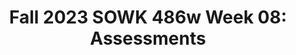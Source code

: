 ---
layout: single_embed_slide
title: "Fall 2023 SOWK 486w Week 08: Assessments"
presentation_id: n1L8kA
canonical_url: /presentations/n1L8kA/
slides:
  - slide_name: ../deck-11382-large-0.jpeg
    slide_thumbnail: ../deck-11382-thumb-0.jpeg
    slide_text: >
      <p>Assessments gathering information and formulating it into a coherent picture of the client and his or her circumstances Jacob Campbell, Ph.D. LICSW Heritage University Fall 2023 SOWK 486w</p>
      
  - slide_name: ../deck-11382-large-1.jpeg
    slide_thumbnail: ../deck-11382-thumb-1.jpeg
    slide_text: >
      <p>Diagnostic Assessments Screening Tools
      Agenda
      DSM-5 Documentation Mini-Mental Status Exams
      Jacob Campbell, Ph.d. LICSW
      Heritage University
      Fall 2023 SOWK 486w</p>
      
  - slide_name: ../deck-11382-large-2.jpeg
    slide_thumbnail: ../deck-11382-thumb-2.jpeg
    slide_text: >
      <p>Mid-Term Feedback Please Submit Tonight or Tomorrow (I Believe)
      Completed 3
      To be Completed 19 Jacob Campbell, Ph.d. LICSW
      Heritage University
      Fall 2023 SOWK 486w</p>
      
  - slide_name: ../deck-11382-large-3.jpeg
    slide_thumbnail: ../deck-11382-thumb-3.jpeg
    slide_text: >
      <p>The Multidimensionality of Assessment Complex Interplay Complex Social Institutions Person’s Functioning
      (Hepworth et al., 2017) Jacob Campbell, Ph.d. LICSW
      Heritage University
      Fall 2023 SOWK 486w</p>
      
  - slide_name: ../deck-11382-large-4.jpeg
    slide_thumbnail: ../deck-11382-thumb-4.jpeg
    slide_text: >
      <p>Priorities in Assessment Initial Three Questions that Need to Be Assessed
      • What does the client see as his or her primary concerns or goals? • What (if any) current or impending legal mandates must the client and social worker consider? • What (if any) potentially serious health or safety concerns might require the social worker’s and client’s attention?
      (Hepworth et al., 2022) Jacob Campbell, Ph.d. LICSW
      Heritage University
      Fall 2023 SOWK 486w</p>
      
  - slide_name: ../deck-11382-large-5.jpeg
    slide_thumbnail: ../deck-11382-thumb-5.jpeg
    slide_text: >
      <p>Ethical Considerations Regarding Clinical Work
      • Who gives diagnoses? • Students roles in understanding clinical practice
      Jacob Campbell, Ph.d. LICSW
      Heritage University
      Fall 2023 SOWK 486w</p>
      
  - slide_name: ../deck-11382-large-6.jpeg
    slide_thumbnail: ../deck-11382-thumb-6.jpeg
    slide_text: >
      <p>Using the DSM The Major Reasons
      • Common language • Billing • Research
      Jacob Campbell, Ph.d. LICSW
      Heritage University
      Fall 2023 SOWK 486w</p>
      
  - slide_name: ../deck-11382-large-7.jpeg
    slide_thumbnail: ../deck-11382-thumb-7.jpeg
    slide_text: >
      <p>Problems With the DSM (Graybeal, 2001; Shackle, 1985)
      • Not strengths based • Possible loss of personal freedom • Lifelong labeling • Variance of diagnoses among professionals
      Jacob Campbell, Ph.d. LICSW
      Heritage University
      Fall 2023 SOWK 486w</p>
      
  - slide_name: ../deck-11382-large-8.jpeg
    slide_thumbnail: ../deck-11382-thumb-8.jpeg
    slide_text: >
      <p>DSM Sections Each Diagnosis Includes
      • Diagnostic criteria
      • Development and course
      • Subtypes/speci ers
      • Risk and prognostic factors
      • Recording procedures
      • Speci c culture, gender, and age features
      • Diagnostic features • Associated features supporting diagnosis • Prevalence
      • Functional consequences of the speci c diagnosis • Di erential diagnosis • Comorbidity (American Psychiatric Association, 2013)
      Heritage University fi
      fi
      fi
      ff
      Jacob Campbell, Ph.d. LICSW
      Fall 2023 SOWK 486w</p>
      
  - slide_name: ../deck-11382-large-9.jpeg
    slide_thumbnail: ../deck-11382-thumb-9.jpeg
    slide_text: >
      <p>Emphasizing Strengths in Assessments
      Give pre-eminence to the client’s understanding of the facts
      Discover what the client wants
      Assess personal and environmental strengths on multiple levels
      (Cowger, 1994) Jacob Campbell, Ph.d. LICSW
      Heritage University
      Fall 2023 SOWK 486w</p>
      
  - slide_name: ../deck-11382-large-10.jpeg
    slide_thumbnail: ../deck-11382-thumb-10.jpeg
    slide_text: >
      <p>Framework for Strengths in Assessment Strengths or Resources
      Environmental Factors (family, community)
      Individual or Personal Factors
      De cit, Obstacle, or Challenges
      fi
      Jacob Campbell, Ph.d. LICSW
      Heritage University
      Fall 2023 SOWK 486w
      (Saleebey, 2009)</p>
      
  - slide_name: ../deck-11382-large-11.jpeg
    slide_thumbnail: ../deck-11382-thumb-11.jpeg
    slide_text: >
      <p>How Observant Are You? Do The Test. (2008). Test your Awareness: Do the test [Video]. YouTube. https://youtu.be/ Ahg6qcgoay4
      Jacob Campbell, Ph.d. LICSW
      Heritage University
      Fall 2023 SOWK 486w</p>
      
  - slide_name: ../deck-11382-large-12.jpeg
    slide_thumbnail: ../deck-11382-thumb-12.jpeg
    slide_text: >
      <p>Conditions Surrounding Troubling Behaviors
      Reinforcement Social
      Physiological
      When
      Troubling Behavior
      Consequences
      Jacob Campbell, Ph.d. LICSW
      Heritage University
      Duration
      Fall 2023 SOWK 486w
      Where</p>
      
  - slide_name: ../deck-11382-large-13.jpeg
    slide_thumbnail: ../deck-11382-thumb-13.jpeg
    slide_text: >
      <p>In Assessments
      Information provided by the client • Background sheets or other intake forms the clients complete • Interviews with clients
      Social workers personal experiences with the client • Direct observation of clients’ nonverbal behavior • Direct observation of interactions between partners, family members, and group members
      • Client self-monitoring Collateral information Tests or assessment instruments
      • Personal experiences of the social worker based on direct client interactions
      What are the advantages and limitations of each of the sources of information for assessment? What sources are typically used in their eld settings? What other information sources would be useful? Why are useful sources not used? Jacob Campbell, Ph.d. LICSW
      Heritage University fi
      􀅵
      Sources of Information
      Fall 2023 SOWK 486w
      (Hepworth, et al., 2022)</p>
      
  - slide_name: ../deck-11382-large-14.jpeg
    slide_thumbnail: ../deck-11382-thumb-14.jpeg
    slide_text: >
      <p>Where Would You Get Information Assessing Various Populations
      a middle-aged man with a history of job losses
      a 17-year-old who is seeking custody of younger siblings
      a child acting out in the classroom
      Jacob Campbell, Ph.d. LICSW
      an elderly woman whose competence is in question
      Heritage University
      Fall 2023 SOWK 486w</p>
      
  - slide_name: ../deck-11382-large-15.jpeg
    slide_thumbnail: ../deck-11382-thumb-15.jpeg
    slide_text: >
      <p>How do we manage stress? BBC. (2010). Managing stress Brainsmart - BBC [Video]. YouTube. https://youtu.be/ hnpQrMqDoqE
      Jacob Campbell, Ph.d. LICSW
      Heritage University
      Fall 2023 SOWK 486w</p>
      
  - slide_name: ../deck-11382-large-16.jpeg
    slide_thumbnail: ../deck-11382-thumb-16.jpeg
    slide_text: >
      <p>Perceived Stress Scale
      For each question choose from the following alternatives: 0 - never 1 - almost never 2 - sometimes 3 - fairly often 4 - very often 1. In the last month, how often have you been upset because of something that happened unexpectedly? 2. In the last month, how often have you felt that you were unable to control the important things in your life? 3. In the last month, how often have you felt nervous and stressed? 4. In the last month, how often have you felt con dent about your ability to handle your personal problems? 5. In the last month, how often have you felt that things were going your way? 6. In the last month, how often have you found that you could not cope with all the things that you had to do? 7. In the last month, how often have you been able to control irritations in your life? 8. In the last month, how often have you felt that you were on top of things? 9. In the last month, how often have you been angered because of things that happened that were outside of your control? 10. In the last month, how often have you felt di culties were piling up so high that you could not overcome them? (Cohen et al., 1983)
      fi
      Heritage University ffi
      Jacob Campbell, Ph.d. LICSW
      Fall 2023 SOWK 486w</p>
      
  - slide_name: ../deck-11382-large-17.jpeg
    slide_thumbnail: ../deck-11382-thumb-17.jpeg
    slide_text: >
      <p>Perceived Stress Scale
      (Cohen et al., 1983)
      Scoring Yourself</p>
      <ol>
      <li>Reverse your scores for questions 4, 5, 7, and 8. On these 4 questions, change the scores like this: 0 = 4, 1 = 3, 2 = 2, 3 = 1, 4 = 0. 2. Add up your scores for each item to get a total.
      Individual scores on the PSS can range from 0 to 40 with higher scores indicating higher perceived stress. Scores ranging from 0-13 would be considered low stress. Scores ranging from 14-26 would be considered moderate stress. Scores ranging from 27-40 would be considered high perceived stress.
      The Perceived Stress Scale is interesting and important because your perception of what is happening in your life is most important. Consider the idea that two individuals could have the exact same events and experiences in their lives for the past month. Depending on their perception, total score could put one of those individuals in the low stress category and the total score could put the second person in the high stress category Jacob Campbell, Ph.d. LICSW
      Heritage University
      Fall 2023 SOWK 486w</li>
      </ol>
      
  - slide_name: ../deck-11382-large-18.jpeg
    slide_thumbnail: ../deck-11382-thumb-18.jpeg
    slide_text: >
      <p>PHQ-9 Patient Depression Questionnaire
      Kroenke, K., Spitzer, R. L., &amp; Williams, J. B. (2001). The PHQ-9: Validity of a brief depression severity measure. Journal of General Internal Medicine, 16(9), 606-613. https://doi.org/10.1046/ j.1525-1497.2001.016009606.x
      Jacob Campbell, Ph.d. LICSW
      Heritage University
      Fall 2023 SOWK 486w</p>
      
  - slide_name: ../deck-11382-large-19.jpeg
    slide_thumbnail: ../deck-11382-thumb-19.jpeg
    slide_text: >
      <p>Generalized Anxiety Disorder 7-item (GAD-7) scale Over the last 2 weeks, how often have you been bothered by the following problems?
      Not at all sure
      Several days
      Over half the days
      Nearly every day</p>
      <ol>
      <li>Feeling nervous, anxious, or on edge
      0
      1
      2
      3</li>
      <li>Not being able to stop or control worrying
      0
      1
      2
      3</li>
      <li>Worrying too much about different things
      0
      1
      2
      3</li>
      <li>Trouble relaxing
      0
      1
      2
      3</li>
      <li>Being so restless that it’s hard to sit still
      0
      1
      2
      3</li>
      <li>Becoming easily annoyed or irritable
      0
      1
      2
      3</li>
      <li>Feeling afraid as if something awful might happen
      0
      1
      2
      3
      Add the score for each column</li>
      </ol>
      <ul>
      <li></li>
      <li></li>
      <li></li>
      </ul>
      <p>Total Score (add your column scores) = If you checked off any problems, how difficult have these made it for you to do your work, take care of things at home, or get along with other people?
      GAD-7 Assessing Generalized Anxiety Disorder
      Spitzer, R. L., Kroenke, K., Williams, J. B. W., &amp; Löwe, B. (2006). A brief measure for assessing generalized anxiety disorder: The GAD-7. Archives of Internal Medicine, 166(10), 1092-1097. https://doi.org/10.1001/ archinte.166.10.1092
      Not difficult at all __________ Somewhat difficult _________ Very difficult _____________ Extremely difficult _________
      Source: Spitzer RL, Kroenke K, Williams JBW, Lowe B. A brief measure for assessing generalized anxiety disorder. Arch Inern Med. 2006;166:1092-1097.
      Jacob Campbell, Ph.d. LICSW
      Heritage University
      Fall 2023 SOWK 486w</p>
      
  - slide_name: ../deck-11382-large-20.jpeg
    slide_thumbnail: ../deck-11382-thumb-20.jpeg
    slide_text: >
      <p>DIVISION OF BEHVIORAL HEALTH AND RECOVERY (DBHR)
      DBHR Target Data Elements Gain Short Screening Setup ADMINISTRATION TIME
      GAIN-SS
      STAFF IDENTIFICATION
      DATE
      AGENCY NUMBER
      SECTION I CLIENT IDENTIFICATION 1. LAST NAME 5. GENDER
      Male
      2. FIRST NAME 6. DATE OF BIRTH
      3. MIDDLE NAME
      7. SOCIAL SECURITY NUMBER
      Female
      4. OTHER LAST NAME 8. WASHINGTON DRIVER’S LICENSE OR ID NUMBER
      9. WHICH RACE/ETHNICITY GROUP WOULD YOU IDENTIFY YOURSELF WITH (CHECK A MAXIMUM OF FOUR THAT APPLY)
      Asian Indian Black/African American Cambodian Chinese Filipino Guamanian Hawaiian (Native) Japanese Korean Laotian
      Internalizing, Externalizing, and Substance Use Disorders
      Middle Eastern Native American Other Asian Other Pacific Islander Other Race Refused to Answer Samoan Thai Vietnamese White/European American
      Non – Federal Tribe Tribal Code (No. 1)
      Tribal Code (No. 2)
      10. SPANISH/HISPANIC/LATINO (CHECK ONE)
      Dennis, M. L., Chan, Y.-F., &amp; Funk, R. R. (2006). Development and validation of the GAIN short screener (GSS) for internalizing, externalizing and substance use disorders and crime/violence problems among adolescents and adults. American Journal on Addictions, 15(s1), 80-91. https://doi.org/ 10.1080/10550490601006055
      Cuban Mexican, Mexican American, Chicano
      Not Spanish/Hispanic/Latino Other Spanish/Hispanic/Latino
      Puerto Rican Refused to Answer
      Global Appraisal of Individual Needs-Short Screener (GAIN-SS) The following questions are about common psychological, behavioral or personal problems. These problems are considered significant when you have them for two or more weeks, when they keep coming back, when they keep you from meeting your responsibilities, or when they make you feel like you can’t go on. Please answer the questions Yes or No. Mental Health Internalizing Behaviors (IDScr 1): During the past 12 months, have you had significant problems
      a. with feeling very trapped, lonely, sad, blue, depressed, or hopeless about the future? b. with sleep trouble, such as bad dreams, sleeping restlessly or falling sleep during the day? c. with feeling very anxious, nervous, tense, scared, panicked or like something bad was going to happen? d. when something reminded you of the past, you became very distressed and upset? e. with thinking about ending your life or committing suicide? Each yes answer is “1” point IDS Sub-scale Score (0 to 5)
      Heritage University
      No No No
      Yes Yes
      No No
      Mental Health Externalizing Behaviors (EDScr 2): During the past 12 months, did you do the following things two or more times?
      a. b. c. d. e.
      Lie or con to get things you wanted or to avoid having to do something? Have a hard time paying attention at school, work or home? Have a hard time listening to instructions at school, work or home? Been a bully or threatened other people? Start fights with other people? Each yes answer is “1” point EDS Sub-scale Score (0 to 5)
      Yes Yes Yes Yes Yes
      No No No No No
      Yes Yes
      No No
      Yes
      No
      Yes
      No
      Yes
      No
      Substance Abuse Screen (SDScr 3): During the past 12 months, did…..
      a. you use alcohol or drugs weekly? b. you spend a lot of time either getting alcohol or drugs, using alcohol or drugs, or feeling the effects of alcohol or drugs (high, sick)? c. you keep using alcohol or drugs even though it was causing social problems, leading to fights, or getting you into trouble with other people? d. your use of alcohol or drugs cause you to give up, reduce or have problems at important activities at work, school, home or social events? e. you have withdrawal problems from alcohol or drugs like shaking hands, throwing up, having trouble sitting still or sleeping, or use any alcohol or drugs to stop being sick or avoid withdrawal problems? Each yes answer is “1” point SDS Sub-scale Score (0 to 5) DSHS 14-479 (REV. 10/2010)
      Jacob Campbell, Ph.d. LICSW
      Yes Yes Yes
      Fall 2023 SOWK 486w</p>
      
  - slide_name: ../deck-11382-large-21.jpeg
    slide_thumbnail: ../deck-11382-thumb-21.jpeg
    slide_text: >
      <p>Examples of Screener Forms
      Jacob Campbell, Ph.d. LICSW
      Heritage University
      Fall 2023 SOWK 486w</p>
      
  - slide_name: ../deck-11382-large-22.jpeg
    slide_thumbnail: ../deck-11382-thumb-22.jpeg
    slide_text: >
      <p>Problem Assessment concentrate on
      Identifying the presenting problem
      Jacob Campbell, Ph.d. LICSW
      Uncovering the sources of this problem
      Heritage University
      Engaging the client in planning
      Fall 2023 SOWK 486w</p>
      
  - slide_name: ../deck-11382-large-23.jpeg
    slide_thumbnail: ../deck-11382-thumb-23.jpeg
    slide_text: >
      <p>Systems of Interaction What do you Assess
      • The family • The social network • Public institutions • Personal service providers • The faith community
      (Hepworth et al., 2022) Jacob Campbell, Ph.d. LICSW
      Heritage University
      Fall 2023 SOWK 486w</p>
      
  - slide_name: ../deck-11382-large-24.jpeg
    slide_thumbnail: ../deck-11382-thumb-24.jpeg
    slide_text: >
      <p>Determining Needs
      Jacob Campbell, Ph.d. LICSW
      Heritage University
      Fall 2023 SOWK 486w</p>
      
  - slide_name: ../deck-11382-large-25.jpeg
    slide_thumbnail: ../deck-11382-thumb-25.jpeg
    slide_text: >
      <p>Determining Needs Common Client Wants and Needs
      • To have less family con ict
      • To overcome depression
      • To feel valued by one’s spouse or partner
      • To have more friends
      • To be self-supporting • To gain more self-con dence • To have more freedom
      • To be included in decision-making • To get discharged from an institution • To make a di cult decision • To master fear or anxiety
      • To control one’s temper
      • To cope with children more e ectively (Hepworth et al., 2022) Heritage University
      ff
      fl
      fi
      ffi
      Jacob Campbell, Ph.d. LICSW
      Fall 2023 SOWK 486w</p>
      
  - slide_name: ../deck-11382-large-26.jpeg
    slide_thumbnail: ../deck-11382-thumb-26.jpeg
    slide_text: >
      <p>Students are to develop a 5-10 minute short presentation teaching your peers about assessing the chosen area.
      • Assessing biophysical Functioning (pp. 168-172) • Assessing Cognitive/Perceptual Functioning (pp. 172-176)
      Coming Next Week
      • Assessing A ective Functioning (pp. 176-180) • Assessing Behavioral Functioning (pp. 180-182) • Assessing Environmental System (pp. 182-186) Group Discussion (Hepworth et al., 2022) Jacob Campbell, Ph.d. LICSW ff
      􀅵
      In Class Teach Back Activity
      Heritage University
      Fall 2023 SOWK 486w
      Provide Info</p>
      
  - slide_name: ../deck-11382-large-27.jpeg
    slide_thumbnail: ../deck-11382-thumb-27.jpeg
    slide_text: >
      <p>How I Write My Notes A Look Into the Madness Jacob Campbell, Ph.d. LICSW
      Heritage University
      Fall 2023 SOWK 486w</p>
      
  - slide_name: ../deck-11382-large-28.jpeg
    slide_thumbnail: ../deck-11382-thumb-28.jpeg
    slide_text: >
      <p>Jacob Campbell, Ph.d. LICSW
      Heritage University
      Fall 2023 SOWK 486w</p>
      
  - slide_name: ../deck-11382-large-29.jpeg
    slide_thumbnail: ../deck-11382-thumb-29.jpeg
    slide_text: >
      <p>Mental Status Exam The General Components
      • General appearance
      • Intelligence
      • Behavior
      • Reality testing
      • Thought process and content
      • Suicidal or homicidal ideation
      • A ect
      • Judgment
      • Impulse control • Insight • Cognitive functioning
      ff
      Jacob Campbell, Ph.d. LICSW
      Heritage University
      Fall 2023 SOWK 486w</p>
      
  - slide_name: ../deck-11382-large-30.jpeg
    slide_thumbnail: ../deck-11382-thumb-30.jpeg
    slide_text: >
      <p>General Appearance
      Use of mobility device Posture and gait
      Build Meticulous
      Self-neglect
      Grooming
      Garish
      Skillfully applied
      Outstanding features
      Disabilities
      Physical characteristics
      Important physical features
      Immaculate Fashionable
      Dress
      Unconventional Jacob Campbell, Ph.d. LICSW
      Heritage University
      Appearance Fall 2023 SOWK 486w</p>
      
  - slide_name: ../deck-11382-large-31.jpeg
    slide_thumbnail: ../deck-11382-thumb-31.jpeg
    slide_text: >
      <p>General Appearance Passive Sullen
      Ingratiating
      Guarded
      Hostility
      Seductive
      Attitude and Interpersonal Style
      Uncooperative Demanding
      Jacob Campbell, Ph.d. LICSW
      Manipulative
      Heritage University
      Playful
      Inappropriate boundaries Contemptuous
      Withdrawn
      Fall 2023 SOWK 486w</p>
      
  - slide_name: ../deck-11382-large-32.jpeg
    slide_thumbnail: ../deck-11382-thumb-32.jpeg
    slide_text: >
      <p>General Appearance Flat
      Liable Bland Facial expression
      Awkward Motor hyperactivity
      Motor retardations Mannerism
      Posturing
      Tics and twitches
      Tension Severe akathisia
      Rigid
      Agitated
      Behavior and Psychomotor activity
      Hyperactive Combative
      Jacob Campbell, Ph.d. LICSW
      Heritage University
      Tardive dyskinesia Seated quietly
      Fall 2023 SOWK 486w</p>
      
  - slide_name: ../deck-11382-large-33.jpeg
    slide_thumbnail: ../deck-11382-thumb-33.jpeg
    slide_text: >
      <p>General Appearance Impoverished Pressured
      Perseveration
      Dysarthria Neologisms
      Speech and Language
      Monotonous Emotional
      Stereotypy Aphasia
      Global aphasia
      Jacob Campbell, Ph.d. LICSW
      Heritage University
      Accented
      Wernike’s aphasia Broca’s aphasia
      Fall 2023 SOWK 486w</p>
      
  - slide_name: ../deck-11382-large-34.jpeg
    slide_thumbnail: ../deck-11382-thumb-34.jpeg
    slide_text: >
      <p>Emotions
      Full range of a ect A ect
      Broad
      Constricted
      Congruent with mood Appropriate Flat
      Anhedonic
      Emotional withdrawal
      Blunted Labile
      Euphoric Expansive
      Mood
      Middle insomnia
      Initial insomnia Hypersomnia
      ff
      ff
      Jacob Campbell, Ph.d. LICSW
      Anxious
      Clients description
      Terminal insomnia Sleep
      Euthymic
      Heritage University
      Fall 2023 SOWK 486w</p>
      
  - slide_name: ../deck-11382-large-35.jpeg
    slide_thumbnail: ../deck-11382-thumb-35.jpeg
    slide_text: >
      <p>Cognitive Functioning Lethargy
      Attention and concentration
      Oriented Times Four
      Orientation and level of consciousness
      Coma
      Stupor
      Obtundation
      Anterograde amnesia Transient global amnesia Amnesia
      Retrograde amnesia Memory
      Registration Retention Retrieval Short term memory Jacob Campbell, Ph.d. LICSW
      Heritage University
      Head Injuries
      Long term memory
      Fall 2023 SOWK 486w</p>
      
  - slide_name: ../deck-11382-large-36.jpeg
    slide_thumbnail: ../deck-11382-thumb-36.jpeg
    slide_text: >
      <p>Cognitive Functioning Memory Testing
      Ability to Abstract and Generalize
      Information Intelligence
      Jacob Campbell, Ph.d. LICSW
      Heritage University
      Fall 2023 SOWK 486w</p>
      
  - slide_name: ../deck-11382-large-37.jpeg
    slide_thumbnail: ../deck-11382-thumb-37.jpeg
    slide_text: >
      <p>Somatic delusions Nihilistic delusions Thought Content
      Delusions
      Bizarre behavior
      Grandiose delusions
      Delusional guilt Ideas of inference
      Thought content
      Magical thinking
      Thoughts and Perception
      Ideas of reference
      Distortions Though broadcasting
      Suspiciousness
      Paranoid delusions
      Thought withdrawal
      Thought insertion
      Illusions Hallucinations Disordered Perceptions
      Dearealization
      Depersonalization
      Jacob Campbell, Ph.d. LICSW
      Heritage University
      Fall 2023 SOWK 486w</p>
      
  - slide_name: ../deck-11382-large-38.jpeg
    slide_thumbnail: ../deck-11382-thumb-38.jpeg
    slide_text: >
      <p>Thoughts and Perception Loose association
      Perseverative
      Racing thoughts
      Conceptual disorganization Neologism Overvalued
      Thought Process
      Distractable Goal directed
      Spontaneous
      Incoherent Circumstantial
      Jacob Campbell, Ph.d. LICSW
      Heritage University
      Tangentiality Clang association
      Illogical
      Flight of ideas
      blocking
      Impoverished
      Fall 2023 SOWK 486w</p>
      
  - slide_name: ../deck-11382-large-39.jpeg
    slide_thumbnail: ../deck-11382-thumb-39.jpeg
    slide_text: >
      <p>Somatic preoccupations Phobias
      Preoccupations
      Obsessions
      Compulsions
      Suicidality, Homicidality, Impulse control
      Jacob Campbell, Ph.d. LICSW
      Heritage University
      Thoughts and Perception
      Insight and Judgment
      Fall 2023 SOWK 486w</p>
      
---